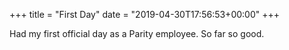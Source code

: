 +++
title = "First Day"
date = "2019-04-30T17:56:53+00:00"
+++

Had my first official day as a Parity employee. So far so good.
			